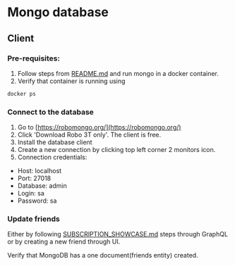 # Mongo database

## Client

### Pre-requisites:
1. Follow steps from [README.md](README.md) and run mongo in a docker container.
2. Verify that container is running using
```bash
docker ps
```

### Connect to the database
1. Go to [https://robomongo.org/](https://robomongo.org/)
2. Click 'Download Robo 3T only'. The client is free.
3. Install the database client
4. Create a new connection by clicking top left corner 2 monitors icon.
5. Connection credentials:
* Host: localhost
* Port: 27018
* Database: admin
* Login: sa
* Password: sa

### Update friends

Either by following [SUBSCRIPTION_SHOWCASE.md](SUBSCRIPTION_SHOWCASE.md) steps through GraphQL
or by creating a new friend through UI.

Verify that MongoDB has a one document(friends entity) created.